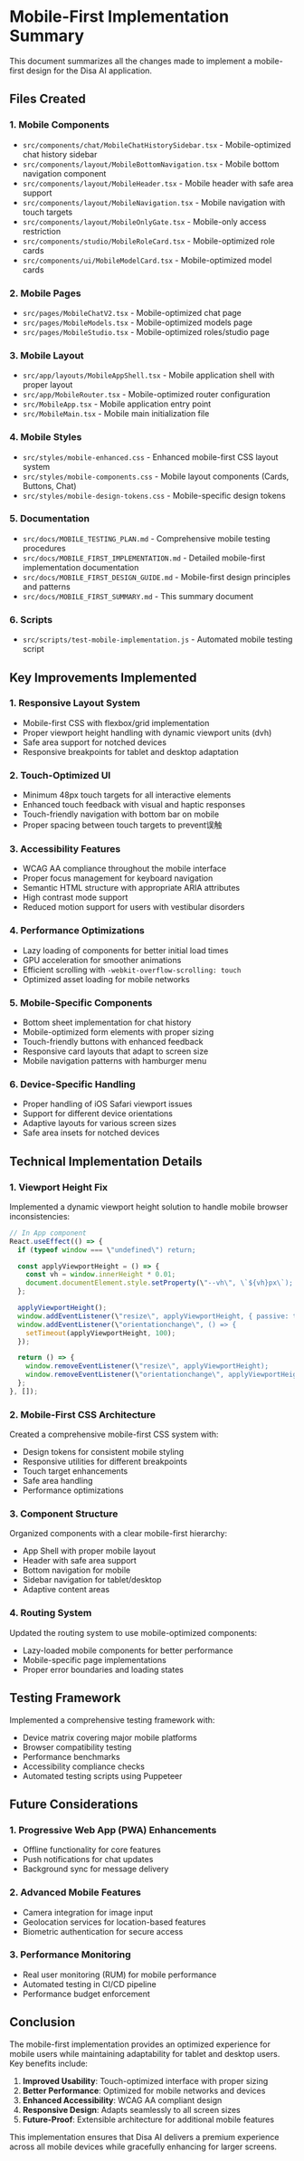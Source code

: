 # Mobile-First Implementation Summary

This document summarizes all the changes made to implement a mobile-first design for the Disa AI application.

## Files Created

### 1. Mobile Components
- `src/components/chat/MobileChatHistorySidebar.tsx` - Mobile-optimized chat history sidebar
- `src/components/layout/MobileBottomNavigation.tsx` - Mobile bottom navigation component
- `src/components/layout/MobileHeader.tsx` - Mobile header with safe area support
- `src/components/layout/MobileNavigation.tsx` - Mobile navigation with touch targets
- `src/components/layout/MobileOnlyGate.tsx` - Mobile-only access restriction
- `src/components/studio/MobileRoleCard.tsx` - Mobile-optimized role cards
- `src/components/ui/MobileModelCard.tsx` - Mobile-optimized model cards

### 2. Mobile Pages
- `src/pages/MobileChatV2.tsx` - Mobile-optimized chat page
- `src/pages/MobileModels.tsx` - Mobile-optimized models page
- `src/pages/MobileStudio.tsx` - Mobile-optimized roles/studio page

### 3. Mobile Layout
- `src/app/layouts/MobileAppShell.tsx` - Mobile application shell with proper layout
- `src/app/MobileRouter.tsx` - Mobile-optimized router configuration
- `src/MobileApp.tsx` - Mobile application entry point
- `src/MobileMain.tsx` - Mobile main initialization file

### 4. Mobile Styles
- `src/styles/mobile-enhanced.css` - Enhanced mobile-first CSS layout system
- `src/styles/mobile-components.css` - Mobile layout components (Cards, Buttons, Chat)
- `src/styles/mobile-design-tokens.css` - Mobile-specific design tokens

### 5. Documentation
- `src/docs/MOBILE_TESTING_PLAN.md` - Comprehensive mobile testing procedures
- `src/docs/MOBILE_FIRST_IMPLEMENTATION.md` - Detailed mobile-first implementation documentation
- `src/docs/MOBILE_FIRST_DESIGN_GUIDE.md` - Mobile-first design principles and patterns
- `src/docs/MOBILE_FIRST_SUMMARY.md` - This summary document

### 6. Scripts
- `src/scripts/test-mobile-implementation.js` - Automated mobile testing script

## Key Improvements Implemented

### 1. Responsive Layout System
- Mobile-first CSS with flexbox/grid implementation
- Proper viewport height handling with dynamic viewport units (dvh)
- Safe area support for notched devices
- Responsive breakpoints for tablet and desktop adaptation

### 2. Touch-Optimized UI
- Minimum 48px touch targets for all interactive elements
- Enhanced touch feedback with visual and haptic responses
- Touch-friendly navigation with bottom bar on mobile
- Proper spacing between touch targets to prevent误触

### 3. Accessibility Features
- WCAG AA compliance throughout the mobile interface
- Proper focus management for keyboard navigation
- Semantic HTML structure with appropriate ARIA attributes
- High contrast mode support
- Reduced motion support for users with vestibular disorders

### 4. Performance Optimizations
- Lazy loading of components for better initial load times
- GPU acceleration for smoother animations
- Efficient scrolling with `-webkit-overflow-scrolling: touch`
- Optimized asset loading for mobile networks

### 5. Mobile-Specific Components
- Bottom sheet implementation for chat history
- Mobile-optimized form elements with proper sizing
- Touch-friendly buttons with enhanced feedback
- Responsive card layouts that adapt to screen size
- Mobile navigation patterns with hamburger menu

### 6. Device-Specific Handling
- Proper handling of iOS Safari viewport issues
- Support for different device orientations
- Adaptive layouts for various screen sizes
- Safe area insets for notched devices

## Technical Implementation Details

### 1. Viewport Height Fix
Implemented a dynamic viewport height solution to handle mobile browser inconsistencies:

```javascript
// In App component
React.useEffect(() => {
  if (typeof window === \"undefined\") return;

  const applyViewportHeight = () => {
    const vh = window.innerHeight * 0.01;
    document.documentElement.style.setProperty(\"--vh\", \`${vh}px\`);
  };

  applyViewportHeight();
  window.addEventListener(\"resize\", applyViewportHeight, { passive: true });
  window.addEventListener(\"orientationchange\", () => {
    setTimeout(applyViewportHeight, 100);
  });

  return () => {
    window.removeEventListener(\"resize\", applyViewportHeight);
    window.removeEventListener(\"orientationchange\", applyViewportHeight);
  };
}, []);
```

### 2. Mobile-First CSS Architecture
Created a comprehensive mobile-first CSS system with:
- Design tokens for consistent mobile styling
- Responsive utilities for different breakpoints
- Touch target enhancements
- Safe area handling
- Performance optimizations

### 3. Component Structure
Organized components with a clear mobile-first hierarchy:
- App Shell with proper mobile layout
- Header with safe area support
- Bottom navigation for mobile
- Sidebar navigation for tablet/desktop
- Adaptive content areas

### 4. Routing System
Updated the routing system to use mobile-optimized components:
- Lazy-loaded mobile components for better performance
- Mobile-specific page implementations
- Proper error boundaries and loading states

## Testing Framework

Implemented a comprehensive testing framework with:
- Device matrix covering major mobile platforms
- Browser compatibility testing
- Performance benchmarks
- Accessibility compliance checks
- Automated testing scripts using Puppeteer

## Future Considerations

### 1. Progressive Web App (PWA) Enhancements
- Offline functionality for core features
- Push notifications for chat updates
- Background sync for message delivery

### 2. Advanced Mobile Features
- Camera integration for image input
- Geolocation services for location-based features
- Biometric authentication for secure access

### 3. Performance Monitoring
- Real user monitoring (RUM) for mobile performance
- Automated testing in CI/CD pipeline
- Performance budget enforcement

## Conclusion

The mobile-first implementation provides an optimized experience for mobile users while maintaining adaptability for tablet and desktop users. Key benefits include:

1. **Improved Usability**: Touch-optimized interface with proper sizing
2. **Better Performance**: Optimized for mobile networks and devices
3. **Enhanced Accessibility**: WCAG AA compliant design
4. **Responsive Design**: Adapts seamlessly to all screen sizes
5. **Future-Proof**: Extensible architecture for additional mobile features

This implementation ensures that Disa AI delivers a premium experience across all mobile devices while gracefully enhancing for larger screens.
